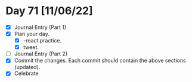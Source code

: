 # Day 71 [11/06/22]

- [x] Journal Entry (Part 1)
- [x] Plan your day.
  - [x] -react practice.
  - [x] tweet.
- [ ] Journal Entry (Part 2)
- [x] Commit the changes. Each commit should contain the above sections (updated).
- [x] Celebrate
<!-- [x] to tick -->
